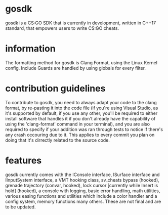 # gosdk
gosdk is a CS:GO SDK that is currently in development, written in C++17 standard, that empowers users to write CS:GO cheats.

# information
The formatting method for gosdk is Clang Format, using the Linux Kernel config. Include Guards are handled by using globals for every filter.

# contribution guidelines
To contribute to gosdk, you need to always adapt your code to the clang format, by re-pasting it into the code file (if you're using Visual Studio, as it's supported by default, if you use any other, you'll be required to either install software that handles it if you don't already have the capability of using the 'clang-format' command in your terminal), and you are also required to specify if your addition was ran through tests to notice if there's any crash occouring due to it. This applies to every commit you plan on doing that it's dirrectly related to the source code.

# features
gosdk currently comes with the IConsole interface, ISurface interface and IInputSystem interface, a VMT hooking class, sv_cheats bypass (hooked), grenade trajectory (convar, hooked), lock cursor [currently while Insert is hold] (hooked), a console with logging, basic error handling, math utilities, various easing functions and utilities which include a color handler and a config system, memory functions many others. These are not final and are to be updated.
